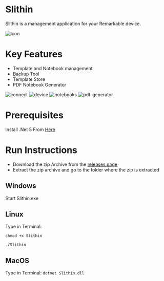 
# Slithin
Slithin is a management application for your Remarkable device. 

![Icon](https://user-images.githubusercontent.com/4117602/128601982-3c113838-cd28-49e0-999b-ab9cbe024ed1.png)

# Key Features
- Template and Notebook management
- Backup Tool
- Template Store
- PDF Notebook Generator

![connect](https://user-images.githubusercontent.com/4117602/129447325-dbd513f8-8c67-4186-b84c-399fe88ff8ba.png)
![device](https://user-images.githubusercontent.com/4117602/129447321-dc2a9be0-911f-4800-a572-8a45d4814188.png)
![notebooks](https://user-images.githubusercontent.com/4117602/129447319-3f8aa2a6-f4ef-4aba-98fd-f1b43f846d54.png)
![pdf-generator](https://user-images.githubusercontent.com/4117602/129447322-bc745e45-fc1f-4676-9699-2b15fe21b5d5.png)


# Prerequisites 
Install .Net 5 From [Here](https://dotnet.microsoft.com/download/dotnet/5.0)

# Run Instructions
- Download the zip Archive from the [releases page](https://github.com/furesoft/Slithin/releases)
- Extract the zip archive and go to the folder where the zip is extracted

## Windows
Start Slithin.exe

## Linux
Type in Terminal:

```chmod +x Slithin```

```./Slithin```

## MacOS
Type in Terminal:
```dotnet Slithin.dll```
